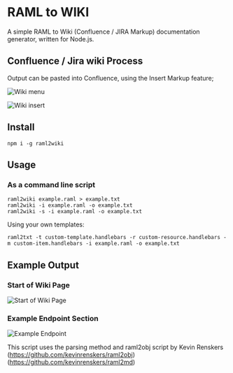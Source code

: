 # RAML to WIKI

A simple RAML to Wiki (Confluence / JIRA Markup) documentation generator, written for Node.js.

## Confluence / Jira wiki Process

Output can be pasted into Confluence, using the Insert Markup feature; 


![Wiki menu](https://raw.github.com/jhitchcock/raml2wiki/master/wikimenu.png)

![Wiki insert](https://raw.github.com/jhitchcock/raml2wiki/master/wikiinsert.png)


## Install
```
npm i -g raml2wiki
```


## Usage

### As a command line script

```
raml2wiki example.raml > example.txt
raml2wiki -i example.raml -o example.txt
raml2wiki -s -i example.raml -o example.txt
```

Using your own templates:

```
raml2txt -t custom-template.handlebars -r custom-resource.handlebars -m custom-item.handlebars -i example.raml -o example.txt
```

## Example Output

### Start of Wiki Page
![Start of Wiki Page](https://raw.github.com/jhitchcock/raml2wiki/master/wikiExample1.png)

### Example Endpoint Section
![Example Endpoint](https://raw.github.com/jcichoski/raml2wiki/master/WikiExample_ResourceDropDown.png)
<!-- this path will need to be changed, it is set to an image that is currently only in my repository -->
<!-- change path to: -->
<!-- https://raw.github.com/jhitchcock/raml2wiki/master/WikiExample_ResourceDropDown.png -->

This script uses the parsing method and raml2obj script by Kevin Renskers 
(https://github.com/kevinrenskers/raml2obj)
(https://github.com/kevinrenskers/raml2md)

